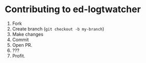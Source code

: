 # Contributing to ed-logtwatcher

1. Fork
2. Create branch (`git checkout -b my-branch`)
3. Make changes
4. Commit
5. Open PR.
6. ???
7. Profit.